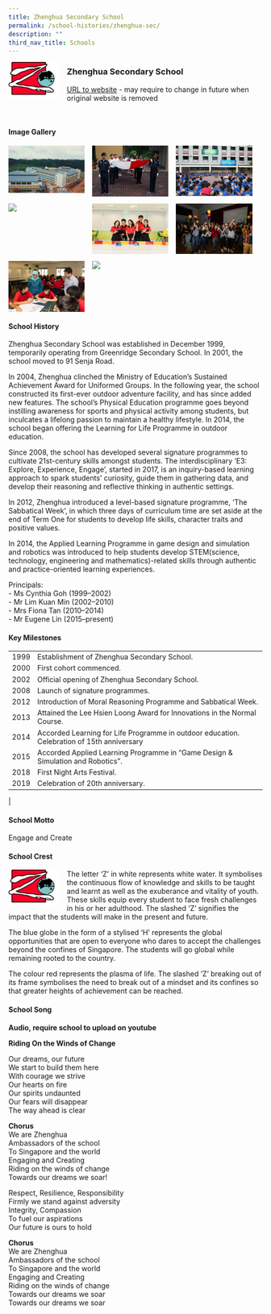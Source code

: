 ```yaml
---
title: Zhenghua Secondary School
permalink: /school-histories/zhenghua-sec/
description: ""
third_nav_title: Schools
---
```

<img src="/images/zhenghuasec1.jpg" style="width:20%;margin-right:15px;" align = "left">

### **Zhenghua Secondary School**
[URL to website](https://zhenghuasec.moe.edu.sg/) - may require to change in future when original website is removed

<br clear="left">

#### **Image Gallery**

<p><a href="https://staging.d1yxymztqoj7qn.amplifyapp.com/images/zhenghuasec2.jpg">  
<img src="/images/zhenghuasec2.jpg" style="width:30%;margin-right:15px;" align = "left">
</a></p>

<p><a href="https://staging.d1yxymztqoj7qn.amplifyapp.com/images/zhenghuasec3.jpg">  
<img src="/images/zhenghuasec3.jpg" style="width:30%;margin-right:15px;" align = "left">
</a></p>

<p><a href="https://staging.d1yxymztqoj7qn.amplifyapp.com/images/zhenghuasec4.jpg">  
<img src="/images/zhenghuasec4.jpg" style="width:30%;margin-right:15px;" align = "left">
</a></p>

<br clear="left">

<p><a href="https://staging.d1yxymztqoj7qn.amplifyapp.com/images/zhenghuasec5.jpg">  
<img src="/images/zhenghuasec5.jpg" style="width:30%;margin-right:15px;" align = "left">
</a></p>

<p><a href="https://staging.d1yxymztqoj7qn.amplifyapp.com/images/zhenghuasec6.jpg">  
<img src="/images/zhenghuasec6.jpg" style="width:30%;margin-right:15px;" align = "left">
</a></p>

<p><a href="https://staging.d1yxymztqoj7qn.amplifyapp.com/images/zhenghuasec7.jpg">  
<img src="/images/zhenghuasec7.jpg" style="width:30%;margin-right:15px;" align = "left">
</a></p>

<br clear="left">

<p><a href="https://staging.d1yxymztqoj7qn.amplifyapp.com/images/zhenghuasec8.jpg">  
<img src="/images/zhenghuasec8.jpg" style="width:30%;margin-right:15px;" align = "left">
</a></p>

<p><a href="https://staging.d1yxymztqoj7qn.amplifyapp.com/images/zhenghuasec9.jpg">  
<img src="/images/zhenghuasec9.jpg" style="width:30%;margin-right:15px;" align = "left">
</a></p>

<br clear="left">

#### **School History**
Zhenghua Secondary School was established in December 1999, temporarily operating from Greenridge Secondary School. In 2001, the school moved to 91 Senja Road.

In 2004, Zhenghua clinched the Ministry of Education’s Sustained Achievement Award for Uniformed Groups. In the following year, the school constructed its first-ever outdoor adventure facility, and has since added new features. The school’s Physical Education programme goes beyond instilling awareness for sports and physical activity among students, but inculcates a lifelong passion to maintain a healthy lifestyle. In 2014, the school began offering the Learning for Life Programme in outdoor education.

Since 2008, the school has developed several signature programmes to cultivate 21st-century skills amongst students. The interdisciplinary ‘E3: Explore, Experience, Engage’, started in 2017, is an inquiry-based learning approach to spark students’ curiosity, guide them in gathering data, and develop their reasoning and reflective thinking in authentic settings.  

In 2012, Zhenghua introduced a level-based signature programme, ‘The Sabbatical Week’, in which three days of curriculum time are set aside at the end of Term One for students to develop life skills, character traits and positive values.

In 2014, the Applied Learning Programme in game design and simulation and robotics was introduced to help students develop STEM(science, technology, engineering and mathematics)-related skills through authentic and practice-oriented learning experiences.

Principals:<br>
\- Ms Cynthia Goh (1999–2002)<br>
\- Mr Lim Kuan Min (2002–2010)<br>
\- Mrs Fiona Tan (2010–2014)<br>
\- Mr Eugene Lin (2015–present)

#### **Key Milestones**

|  |  |
|:---:|---|
| 1999 | Establishment of Zhenghua Secondary School. |
| 2000 | First cohort commenced. |
| 2002 | Official opening of Zhenghua Secondary School. |
| 2008 | Launch of signature programmes. |
| 2012 | Introduction of Moral Reasoning Programme and Sabbatical Week. |
| 2013 | Attained the Lee Hsien Loong Award for Innovations in the Normal Course. |
| 2014 | Accorded Learning for Life Programme in outdoor education. Celebration of 15th anniversary |
| 2015 | Accorded Applied Learning Programme in “Game Design & Simulation and Robotics”. |
| 2018 | First Night Arts Festival. |
| 2019 | Celebration of 20th anniversary. |
|

#### **School Motto**
Engage and Create

#### **School Crest**
<img src="/images/zhenghuasec1.jpg" style="width:20%;margin-right:15px;" align = "left">

The letter ‘Z’ in white represents white water. It symbolises the continuous flow of knowledge and skills to be taught and learnt as well as the exuberance and vitality of youth. These skills equip every student to face fresh challenges in his or her adulthood. The slashed ‘Z’ signifies the impact that the students will make in the present and future.

The blue globe in the form of a stylised ‘H’ represents the global opportunities that are open to everyone who dares to accept the challenges beyond the confines of Singapore. The students will go global while remaining rooted to the country.

The colour red represents the plasma of life. The slashed ‘Z’ breaking out of its frame symbolises the need to break out of a mindset and its confines so that greater heights of achievement can be reached.

#### **School Song**
**Audio, require school to upload on youtube**

**Riding On the Winds of Change**

Our dreams, our future<br>
We start to build them here<br>
With courage we strive<br>
Our hearts on fire<br>
Our spirits undaunted<br>
Our fears will disappear<br>
The way ahead is clear

**Chorus**<br>
We are Zhenghua<br>
Ambassadors of the school<br>
To Singapore and the world<br>
Engaging and Creating<br>
Riding on the winds of change<br>
Towards our dreams we soar!

Respect, Resilience, Responsibility<br>
Firmly we stand against adversity<br>
Integrity, Compassion<br>
To fuel our aspirations<br>
Our future is ours to hold

**Chorus**  <br>
We are Zhenghua<br>
Ambassadors of the school<br>
To Singapore and the world<br>
Engaging and Creating<br>
Riding on the winds of change<br>
Towards our dreams we soar<br>
Towards our dreams we soar